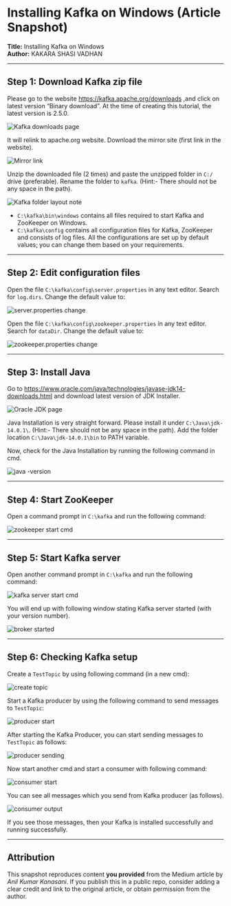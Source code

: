 # Installing Kafka on Windows (Article Snapshot)

**Title:** Installing Kafka on Windows  
**Author:** KAKARA SHASI VADHAN

---

## Step 1: Download Kafka zip file
Please go to the website https://kafka.apache.org/downloads ,and click on latest version “Binary download”. At the time of creating this tutorial, the latest version is 2.5.0.

![Kafka downloads page](https://miro.medium.com/v2/resize:fit:487/1*mY7nG1aIRWRr6Gpfx7gEMw.png)

It will relink to apache.org website. Download the mirror site (first link in the website).

![Mirror link](https://miro.medium.com/v2/resize:fit:287/1*LI6wNspoP6m-Q2JFMgVskw.png)

Unzip the downloaded file (2 times) and paste the unzipped folder in `C:/` drive (preferable). Rename the folder to `kafka`. (Hint:- There should not be any space in the path).

![Kafka folder layout note](https://miro.medium.com/v2/resize:fit:482/1*SM1eJIFP6ZnPcXLCHQb35g.png)

- `C:\kafka\bin\windows` contains all files required to start Kafka and ZooKeeper on Windows.  
- `C:\kafka\config` contains all configuration files for Kafka, ZooKeeper and consists of log files. All the configurations are set up by default values; you can change them based on your requirements.

---

## Step 2: Edit configuration files
Open the file `C:\kafka\config\server.properties` in any text editor. Search for `log.dirs`. Change the default value to:

![server.properties change](https://miro.medium.com/v2/resize:fit:700/1*xTKjRz3WLbNTNZd-a3zEHQ.png)

Open the file `C:\kafka\config\zookeeper.properties` in any text editor. Search for `dataDir`. Change the default value to:

![zookeeper.properties change](https://miro.medium.com/v2/resize:fit:700/1*_TekYLX9vTEhl624mcHFpA.png)

---

## Step 3: Install Java
Go to https://www.oracle.com/java/technologies/javase-jdk14-downloads.html and download latest version of JDK Installer.

![Oracle JDK page](https://miro.medium.com/v2/resize:fit:574/1*1J6VREK6tL9i0qY9dkgOkw.png)

Java Installation is very straight forward. Please install it under `C:\Java\jdk-14.0.1\`. (Hint:- There should not be any space in the path). Add the folder location `C:\Java\jdk-14.0.1\bin` to PATH variable.

Now, check for the Java Installation by running the following command in cmd.

![java -version](https://miro.medium.com/v2/resize:fit:544/1*ee8eqY7rnXH0IERZVHKx1Q.png)

---

## Step 4: Start ZooKeeper
Open a command prompt in `C:\kafka` and run the following command:

![zookeeper start cmd](https://miro.medium.com/v2/resize:fit:498/1*NamUTslnU3suk9nmMq--ow.png)

---

## Step 5: Start Kafka server
Open another command prompt in `C:\kafka` and run the following command:

![kafka server start cmd](https://miro.medium.com/v2/resize:fit:458/1*2aE08xqb6-o3v891QlSWQA.png)

You will end up with following window stating Kafka server started (with your version number).

![broker started](https://miro.medium.com/v2/resize:fit:539/1*uu65Oqu-h6hOZpIT1TeZ4g.png)

---

## Step 6: Checking Kafka setup
Create a `TestTopic` by using following command (in a new cmd):

![create topic](https://miro.medium.com/v2/resize:fit:576/1*U4GAwAWoCSoN0KLzgbdW5A.png)

Start a Kafka producer by using the following command to send messages to `TestTopic`:

![producer start](https://miro.medium.com/v2/resize:fit:552/1*pnvP7J1OAOqXI8zod0Txyw.png)

After starting the Kafka Producer, you can start sending messages to `TestTopic` as follows:

![producer sending](https://miro.medium.com/v2/resize:fit:576/1*GDjbjRol8PCBvdnjqxatmw.png)

Now start another cmd and start a consumer with following command:

![consumer start](https://miro.medium.com/v2/resize:fit:576/1*OgXV8I-KjZsNhFFSPZV3RA.png)

You can see all messages which you send from Kafka producer (as follows).

![consumer output](https://miro.medium.com/v2/resize:fit:576/1*jrou8zbhiHy-xU1p1NaPuA.png)

If you see those messages, then your Kafka is installed successfully and running successfully.

---

## Attribution
This snapshot reproduces content **you provided** from the Medium article by *Anil Kumar Kanasani*. If you publish this in a public repo, consider adding a clear credit and link to the original article, or obtain permission from the author.
